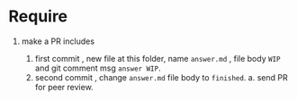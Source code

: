 # Require

1. make a PR includes

    1. first commit , new file at this folder, name `answer.md` , file body `WIP` and git comment msg `answer WIP`.
    1. second commit , change `answer.md` file body to `finished`.
    a. send PR for peer review.